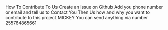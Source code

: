 How To Contribute To Us Create an Issue on Github Add you phone number or email and tell us to Contact You Then Us how and why you want to contribute to this project MICKEY You can send anything via   number 255764865661 
